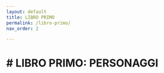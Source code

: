 ```yaml
---
layout: default
title: LIBRO PRIMO
permalink: /libro-primo/
nav_order: 2

---
```


# # LIBRO PRIMO: PERSONAGGI
